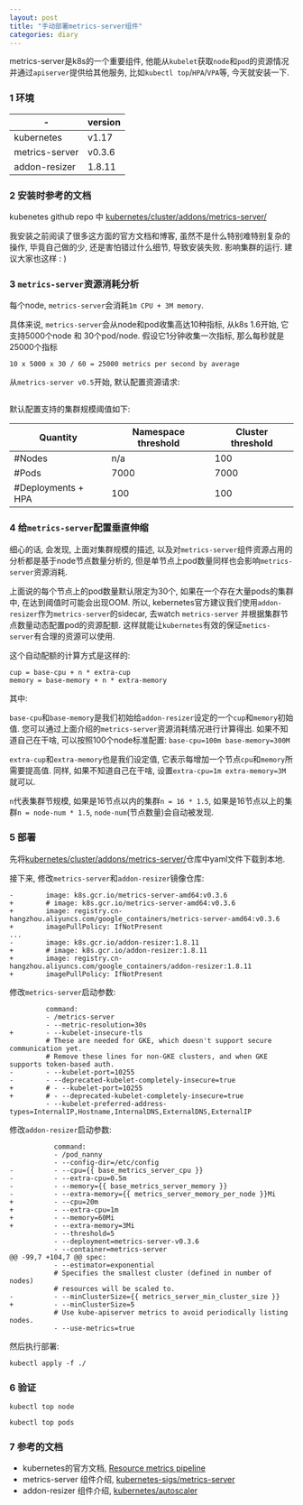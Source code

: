 ```yaml
---
layout: post
title: "手动部署metrics-server组件"
categories: diary
---
```


metrics-server是k8s的一个重要组件, 他能从`kubelet`获取`node`和`pod`的资源情况并通过`apiserver`提供给其他服务, 比如`kubectl top`/`HPA`/`VPA`等, 今天就安装一下.

### 1 环境

|-|version|
|-|-|
|kubernetes|v1.17|
|metrics-server|v0.3.6|
|addon-resizer|1.8.11|

### 2 安装时参考的文档

kubenetes github repo 中 [kubernetes/cluster/addons/metrics-server/](https://github.com/kubernetes/kubernetes/tree/master/cluster/addons/metrics-server)

我安装之前阅读了很多这方面的官方文档和博客, 虽然不是什么特别难特别复杂的操作, 毕竟自己做的少, 还是害怕错过什么细节, 导致安装失败. 影响集群的运行. 建议大家也这样 : )

### 3 `metrics-server`资源消耗分析

每个node, `metrics-server`会消耗`1m CPU + 3M memory`.

具体来说, `metrics-server`会从node和pod收集高达10种指标, 从k8s 1.6开始, 它支持5000个node 和 30个pod/node. 假设它1分钟收集一次指标, 那么每秒就是25000个指标
```
10 x 5000 x 30 / 60 = 25000 metrics per second by average
```

从`metrics-server v0.5`开始, 默认配置资源请求:
```
```

默认配置支持的集群规模阈值如下:

|Quantity|Namespace threshold|Cluster threshold|
|-|-|-|
|#Nodes|n/a|100|
|#Pods|7000|7000|
|#Deployments + HPA|100|100|

### 4 给`metrics-server`配置垂直伸缩

细心的话, 会发现, 上面对集群规模的描述, 以及对`metrics-server`组件资源占用的分析都是基于node节点数量分析的, 但是单节点上pod数量同样也会影响`metrics-server`资源消耗.

上面说的每个节点上的pod数量默认限定为30个, 如果在一个存在大量pods的集群中, 在达到阈值时可能会出现OOM. 所以, kebernetes官方建议我们使用`addon-resizer`作为`metrics-server`的sidecar, 去watch `metrics-server` 并根据集群节点数量动态配置pod的资源配额. 这样就能让`kubernetes`有效的保证`metics-server`有合理的资源可以使用.

这个自动配额的计算方式是这样的:
```
cup = base-cpu + n * extra-cup
memory = base-memory + n * extra-memory
```

其中:

`base-cpu`和`base-memory`是我们初始给`addon-resizer`设定的一个`cup`和`memory`初始值. 您可以通过上面介绍的`metrics-server`资源消耗情况进行计算得出. 如果不知道自己在干啥, 可以按照100个node标准配置: `base-cpu=100m base-memory=300M`

`extra-cup`和`extra-memory`也是我们设定值, 它表示每增加一个节点`cpu`和`memory`所需要提高值. 同样, 如果不知道自己在干啥, 设置`extra-cpu=1m extra-memory=3M`就可以.

`n`代表集群节规模, 如果是16节点以内的集群`n = 16 * 1.5`, 如果是16节点以上的集群`n = node-num * 1.5`, `node-num`(节点数量)会自动被发现.

### 5 部署

先将[kubernetes/cluster/addons/metrics-server/](https://github.com/kubernetes/kubernetes/tree/master/cluster/addons/metrics-server)仓库中yaml文件下载到本地.

接下来, 修改`metrics-server`和`addon-resizer`镜像仓库:


```
-        image: k8s.gcr.io/metrics-server-amd64:v0.3.6
+        # image: k8s.gcr.io/metrics-server-amd64:v0.3.6
+        image: registry.cn-hangzhou.aliyuncs.com/google_containers/metrics-server-amd64:v0.3.6
+        imagePullPolicy: IfNotPresent
...
-        image: k8s.gcr.io/addon-resizer:1.8.11
+        # image: k8s.gcr.io/addon-resizer:1.8.11
+        image: registry.cn-hangzhou.aliyuncs.com/google_containers/addon-resizer:1.8.11
+        imagePullPolicy: IfNotPresent
```

修改`metrics-server`启动参数:

```
         command:
         - /metrics-server
         - --metric-resolution=30s
+        - --kubelet-insecure-tls
         # These are needed for GKE, which doesn't support secure communication yet.
         # Remove these lines for non-GKE clusters, and when GKE supports token-based auth.
-        - --kubelet-port=10255
-        - --deprecated-kubelet-completely-insecure=true
+        # - --kubelet-port=10255
+        # - --deprecated-kubelet-completely-insecure=true
         - --kubelet-preferred-address-types=InternalIP,Hostname,InternalDNS,ExternalDNS,ExternalIP
```

修改`addon-resizer`启动参数:

```
           command:
           - /pod_nanny
           - --config-dir=/etc/config
-          - --cpu={{ base_metrics_server_cpu }}
-          - --extra-cpu=0.5m
-          - --memory={{ base_metrics_server_memory }}
-          - --extra-memory={{ metrics_server_memory_per_node }}Mi
+          - --cpu=20m
+          - --extra-cpu=1m
+          - --memory=60Mi
+          - --extra-memory=3Mi
           - --threshold=5
           - --deployment=metrics-server-v0.3.6
           - --container=metrics-server
@@ -99,7 +104,7 @@ spec:
           - --estimator=exponential
           # Specifies the smallest cluster (defined in number of nodes)
           # resources will be scaled to.
-          - --minClusterSize={{ metrics_server_min_cluster_size }}
+          - --minClusterSize=5
           # Use kube-apiserver metrics to avoid periodically listing nodes.
           - --use-metrics=true
```

然后执行部署:

```
kubectl apply -f ./
```

### 6 验证

```
kubectl top node

kubectl top pods
```

### 7 参考的文档

- kubernetes的官方文档, [Resource metrics pipeline](https://kubernetes.io/docs/tasks/debug-application-cluster/resource-metrics-pipeline/)
- metrics-server 组件介绍, [kubernetes-sigs/metrics-server](https://github.com/kubernetes-sigs/metrics-server)
- addon-resizer 组件介绍, [kubernetes/autoscaler](https://github.com/kubernetes/autoscaler/tree/master/addon-resizer)
